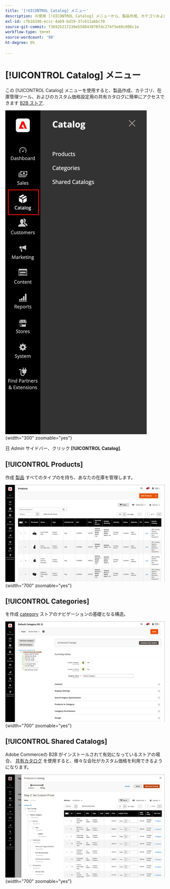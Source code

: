 ```yaml
---
title: '[!UICONTROL Catalog] メニュー'
description: の使用 [!UICONTROL Catalog] メニューから、製品作成、カテゴリおよび在庫管理ツールにアクセスできます。
exl-id: cfb163d6-eccc-4ab9-bd19-37c611abbc78
source-git-commit: f36925217230e558043078fdc274f5e69c096c1e
workflow-type: tm+mt
source-wordcount: '98'
ht-degree: 0%

---
```


# [!UICONTROL Catalog] メニュー

この [!UICONTROL Catalog] メニューを使用すると、製品作成、カテゴリ、在庫管理ツール、およびのカスタム価格設定用の共有カタログに簡単にアクセスできます [B2B ストア](https://experienceleague.adobe.com/docs/commerce-admin/b2b/introduction.html).

![カタログメニュー](./assets/admin-menu-catalog.png){width="300" zoomable="yes"}

日 _Admin_ サイドバー、クリック **[!UICONTROL Catalog]**.

## [!UICONTROL Products]

作成 [製品](products-list.md) すべてのタイプのを持ち、あなたの在庫を管理します。

![製品グリッド](./assets/products-grid.png){width="700" zoomable="yes"}

## [!UICONTROL Categories]

を作成 [category](categories.md) ストアのナビゲーションの基礎となる構造。

![カテゴリワークスペース](./assets/category-workspace.png){width="700" zoomable="yes"}

## [!UICONTROL Shared Catalogs]

Adobe Commerceの B2B がインストールされて有効になっているストアの場合、 [共有カタログ](https://experienceleague.adobe.com/docs/commerce-admin/b2b/shared-catalogs/catalog-shared.html) を使用すると、様々な会社がカスタム価格を利用できるようになります。

![共有カタログ製品](./assets/shared-catalog-setup.png){width="700" zoomable="yes"}
